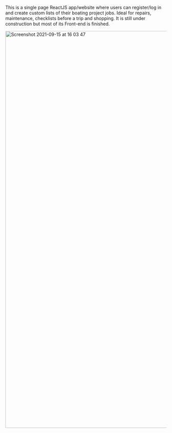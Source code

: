 This is a single page ReactJS app/website where users can register/log in and create custom lists of their boating project jobs. Ideal for repairs, maintenance, checklists before a trip and shopping. It is still under construction but most of its Front-end is finished.

<img width="1235" alt="Screenshot 2021-09-15 at 16 03 47" src="https://user-images.githubusercontent.com/85958036/133448205-64143ca2-ccea-4907-aeb4-e20e32ae4f1b.png">




